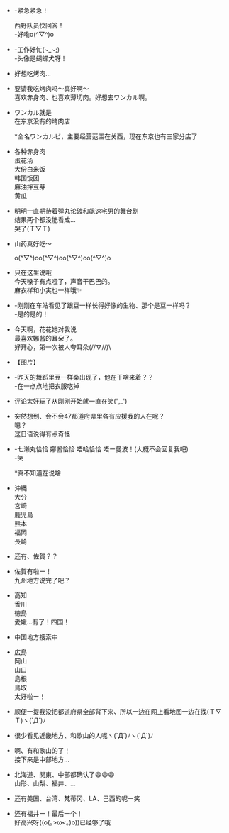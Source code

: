 + -紧急紧急！

  西野队员快回答！  
  -好嘞o(^▽^)o

+ -工作好忙(~_~;)  
  -头像是蝴蝶犬呀！

+ 好想吃烤肉…  

+ 要请我吃烤肉吗〜真好啊〜  
  喜欢赤身肉、也喜欢薄切肉。好想去ワンカル啊。

+ ワンカル就是  
  在东京没有的烤肉店

  *全名ワンカルビ，主要经营范围在关西，现在东京也有三家分店了

+ 各种赤身肉  
  蛋花汤  
  大份白米饭  
  韩国饭团  
  麻油拌豆芽  
  黄瓜

+ 明明一直期待着弹丸论破和飙速宅男的舞台剧  
  结果两个都没能看成…  
  哭了(Ｔ▽Ｔ)

+ 山药真好吃〜  

  o(^▽^)oo(^▽^)oo(^▽^)oo(^▽^)o

+ 只在这里说哦  
  今天嗓子有点哑了，声音干巴巴的。  
  麻衣样和小実也一样哦✨

+ -刚刚在车站看见了跟豆一样长得好像的生物、那个是豆一样吗？  
  -是的是的！

+ 今天啊，花花她对我说  
  最喜欢娜酱的耳朵了。    
  好开心，第一次被人夸耳朵\(//∇//)\

+ 【图片】

+ -昨天的舞蹈里豆一样桑出现了，他在干啥来着？？  
  -在一点点地把衣服吃掉

+ 评论太好玩了从刚刚开始就一直在笑(",_')

+ 突然想到、会不会47都道府県里各有应援我的人在呢？  
  嗯？  
  这日语说得有点奇怪

+ -七濑丸恰恰 娜酱恰恰 唔哈恰恰 唔ー曼波！(大概不会回复我吧)  
  -笑

  *真不知道在说啥

+ 沖縄  
  大分  
  宮崎  
  鹿児島  
  熊本  
  福岡  
  長崎

+ 还有、佐賀？？

+ 佐賀有啦ー！  
  九州地方说完了吧？

+ 高知  
  香川  
  徳島  
  愛媛…有了！四国！

+ 中国地方捜索中

+ 広島  
  岡山  
  山口  
  島根  
  鳥取  
  太好啦ー！

+ 顺便一提我没把都道府県全部背下来、所以一边在网上看地图一边在找(Ｔ▽Ｔ)ヽ(`Д´)ﾉ

+ 很少看见近畿地方、和歌山的人呢ヽ(\`Д´)ﾉヽ(`Д´)ﾉ

+ 啊、有和歌山的了！  
  接下来是中部地方…

+ 北海道、関東、中部都确认了😄😄😄  
  山形、山梨、福井、…

+ 还有美国、台湾、梵蒂冈、LA、巴西的呢ー笑

+ 还有福井ー！最后一个！  
好高兴呀((o(｡>ω<｡)o))已经够了哦